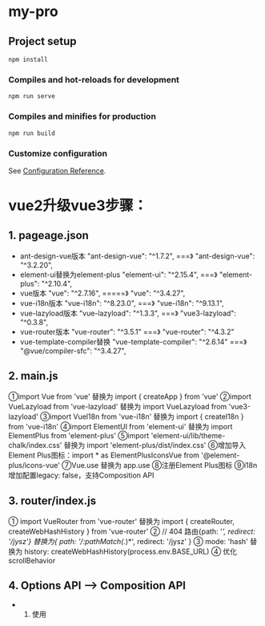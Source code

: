 # my-pro

## Project setup
```
npm install
```

### Compiles and hot-reloads for development
```
npm run serve
```

### Compiles and minifies for production
```
npm run build
```

### Customize configuration
See [Configuration Reference](https://cli.vuejs.org/config/).
# vue2升级vue3步骤：
  ## 1. pageage.json
  - ant-design-vue版本
    "ant-design-vue": "^1.7.2", ===》 "ant-design-vue": "^3.2.20", 
  - element-ui替换为element-plus
    "element-ui": "^2.15.4", ===》 "element-plus": "^2.10.4",
  - vue版本
    "vue": "^2.7.16", =====》 "vue": "^3.4.27",
  - vue-i18n版本
    "vue-i18n": "^8.23.0", ===》 "vue-i18n": "^9.13.1",
  - vue-lazyload版本
    "vue-lazyload": "^1.3.3", ===》 "vue3-lazyload": "^0.3.8",
  - vue-router版本
    "vue-router": "^3.5.1" ===》 "vue-router": "^4.3.2"
  - vue-template-compiler替换
    "vue-template-compiler": "^2.6.14" ===》 "@vue/compiler-sfc": "^3.4.27",
  
  ## 2. main.js
  ①import Vue from 'vue'  替换为 import { createApp } from 'vue'
  ②import VueLazyload from 'vue-lazyload' 替换为 import VueLazyload from 'vue3-lazyload'
  ③import VueI18n from 'vue-i18n' 替换为 import { createI18n } from 'vue-i18n'
  ④import ElementUI from 'element-ui' 替换为 import ElementPlus from 'element-plus'
  ⑤import 'element-ui/lib/theme-chalk/index.css' 替换为 import 'element-plus/dist/index.css'
  ⑥增加导入Element Plus图标：import * as ElementPlusIconsVue from '@element-plus/icons-vue'
  ⑦Vue.use 替换为 app.use
  ⑧注册Element Plus图标
  ⑨i18n增加配置legacy: false，支持Composition API

  ## 3. router/index.js
  ① import VueRouter from 'vue-router'  替换为 import { createRouter, createWebHashHistory } from 'vue-router'
  ② // 404 路由{path: '*', redirect: '/jysz'} 替换为{ path: '/:pathMatch(.*)*', redirect: '/jysz' }
  ③ mode: 'hash' 替换为 history: createWebHashHistory(process.env.BASE_URL)
  ④ 优化scrollBehavior
  
  ## 4. Options API --> Composition API
  - 1. 使用 <script setup> 语法替代了选项式API
  - 2. 使用 defineProps 定义组件属性
  - 3. 使用 ref 定义响应式变量
  - 4. 使用 getCurrentInstance 获取组件实例以访问 parent 和 emit
  - 5. 将生命周期钩子 mounted 和 beforeDestroy 替换为 onMounted 和 onBeforeUnmount
  - 6. 所有方法转换为普通函数
  - 7. 调整了防抖函数的使用方式
  - 8. 保留了原有的模板结构和样式
  - 9. 使用 useI18n 获取国际化数据，替代this.$tm，$i18n.locale 替换为 locale.value，$t 和 $tm 替换为 t 和 tm 函数调用
  - 10. 直接导入组件并注册，不再需要components选项
  - 11. 使用 getCurrentInstance 获取组件实例，以访问$refs
  - 12. 使用 defineExpose 暴露组件内部属性和方法